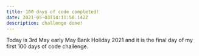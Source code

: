 ```yaml
---
title: 100 days of code completed!
date: 2021-05-03T14:11:56.142Z
description: challenge done!
---
```

Today is 3rd May early May Bank Holiday 2021 and it is the final day of my first 100 days of code challenge. 